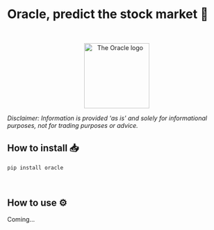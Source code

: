# Oracle, predict the stock market 💸

<br/>

<p align="center">
  <img height="150" src="https://user-images.githubusercontent.com/61618641/147692854-f7001d42-9dca-414c-9301-819389729c43.png" alt="The Oracle logo")
</p>


<br/>
  
_Disclaimer: Information is provided 'as is' and solely for informational purposes, not for trading purposes or advice._



## How to install 📥

```py
pip install oracle
```

<br/>
  
## How to use ⚙️

  
Coming...
